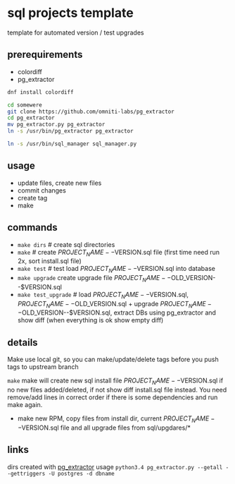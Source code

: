 # sql projects template
template for automated version / test upgrades 

## prerequirements
* colordiff
* pg_extractor

```bash
dnf install colordiff
```

```bash
cd somewere
git clone https://github.com/omniti-labs/pg_extractor
cd pg_extractor
mv pg_extractor.py pg_extractor
ln -s /usr/bin/pg_extractor pg_extractor

ln -s /usr/bin/sql_manager sql_manager.py 
```

## usage
* update files, create new files
* commit changes
* create tag 
* make

## commands
* ```make dirs```  # create sql directories
* ```make``` # create $PROJECT_NAME--$VERSION.sql file (first time need run 2x, sort install.sql file)
* ```make test``` # test load $PROJECT_NAME--$VERSION.sql into database
* ```make upgrade``` create upgrade file $PROJECT_NAME--$OLD_VERSION--$VERSION.sql 
* ```make test_upgrade``` # load $PROJECT_NAME--$VERSION.sql, $PROJECT_NAME--$OLD_VERSION.sql + upgrade $PROJECT_NAME--$OLD_VERSION--$VERSION.sql, extract DBs using pg_extractor and show diff (when everything is ok show empty diff)

## details
Make use local git, so you can make/update/delete tags before you push tags to upstream branch 


```make```
make will create new sql install file $PROJECT_NAME--$VERSION.sql if no new files added/deleted, if not show diff install.sql file instead. You need remove/add lines in correct order if there is some dependencies and run make again.
* make new RPM, copy files from install dir, current $PROJECT_NAME--$VERSION.sql file and all upgrade files from sql/upgdares/*

## links
dirs created with [pg_extractor](https://github.com/omniti-labs/pg_extractor)
usage
`python3.4 pg_extractor.py --getall --gettriggers -U postgres -d dbname`